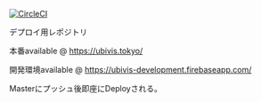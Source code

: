 [![CircleCI](https://circleci.com/gh/YIPG/pre-ubivis.svg?style=svg&circle-token=8396dc50fbebb92fa359a4a35fd5453121a80325)](https://circleci.com/gh/YIPG/pre-ubivis)

デプロイ用レポジトリ

本番available @ https://ubivis.tokyo/

開発環境available @ https://ubivis-development.firebaseapp.com/

Masterにプッシュ後即座にDeployされる。
